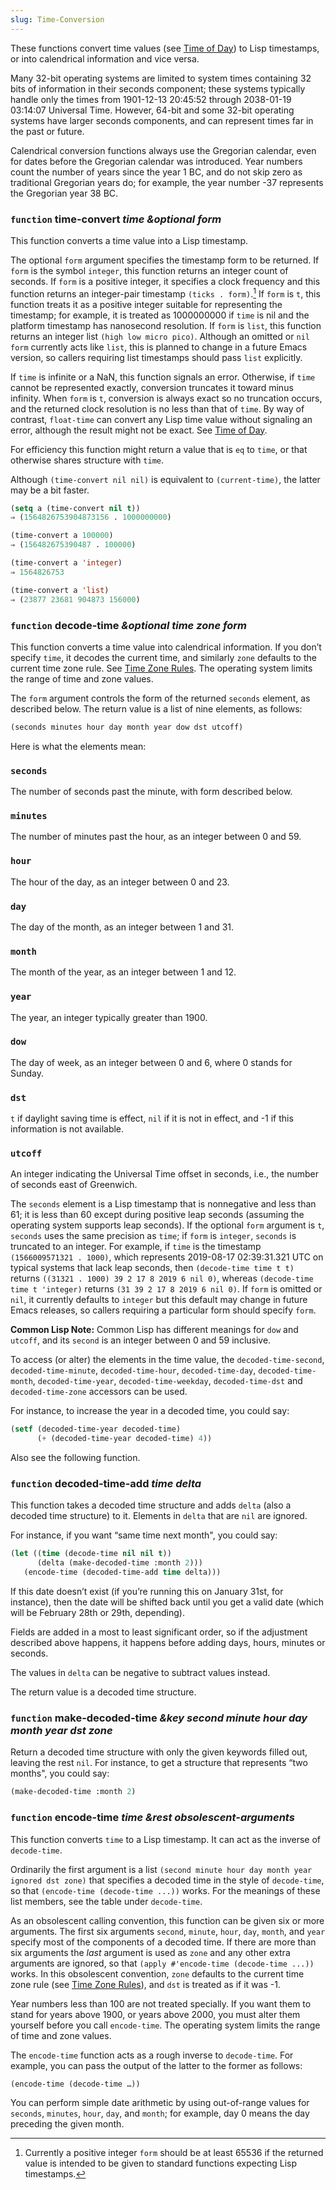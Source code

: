 ```yaml
---
slug: Time-Conversion
---
```


These functions convert time values (see [Time of Day](Time-of-Day)) to Lisp timestamps, or into calendrical information and vice versa.

Many 32-bit operating systems are limited to system times containing 32 bits of information in their seconds component; these systems typically handle only the times from 1901-12-13 20:45:52 through 2038-01-19 03:14:07 Universal Time. However, 64-bit and some 32-bit operating systems have larger seconds components, and can represent times far in the past or future.

Calendrical conversion functions always use the Gregorian calendar, even for dates before the Gregorian calendar was introduced. Year numbers count the number of years since the year 1 BC, and do not skip zero as traditional Gregorian years do; for example, the year number -37 represents the Gregorian year 38 BC.

### <span className="tag function">`function`</span> **time-convert** *time \&optional form*

This function converts a time value into a Lisp timestamp.

The optional `form` argument specifies the timestamp form to be returned. If `form` is the symbol `integer`, this function returns an integer count of seconds. If `form` is a positive integer, it specifies a clock frequency and this function returns an integer-pair timestamp `(ticks . form)`.[^1] If `form` is `t`, this function treats it as a positive integer suitable for representing the timestamp; for example, it is treated as 1000000000 if `time` is nil and the platform timestamp has nanosecond resolution. If `form` is `list`, this function returns an integer list `(high low micro pico)`. Although an omitted or `nil` `form` currently acts like `list`, this is planned to change in a future Emacs version, so callers requiring list timestamps should pass `list` explicitly.

If `time` is infinite or a NaN, this function signals an error. Otherwise, if `time` cannot be represented exactly, conversion truncates it toward minus infinity. When `form` is `t`, conversion is always exact so no truncation occurs, and the returned clock resolution is no less than that of `time`. By way of contrast, `float-time` can convert any Lisp time value without signaling an error, although the result might not be exact. See [Time of Day](Time-of-Day).

For efficiency this function might return a value that is `eq` to `time`, or that otherwise shares structure with `time`.

Although `(time-convert nil nil)` is equivalent to `(current-time)`, the latter may be a bit faster.

```lisp
(setq a (time-convert nil t))
⇒ (1564826753904873156 . 1000000000)
```

```lisp
(time-convert a 100000)
⇒ (156482675390487 . 100000)
```

```lisp
(time-convert a 'integer)
⇒ 1564826753
```

```lisp
(time-convert a 'list)
⇒ (23877 23681 904873 156000)
```

### <span className="tag function">`function`</span> **decode-time** *\&optional time zone form*

This function converts a time value into calendrical information. If you don’t specify `time`, it decodes the current time, and similarly `zone` defaults to the current time zone rule. See [Time Zone Rules](Time-Zone-Rules). The operating system limits the range of time and zone values.

The `form` argument controls the form of the returned `seconds` element, as described below. The return value is a list of nine elements, as follows:

```lisp
(seconds minutes hour day month year dow dst utcoff)
```

Here is what the elements mean:

### `seconds`

The number of seconds past the minute, with form described below.

### `minutes`

The number of minutes past the hour, as an integer between 0 and 59.

### `hour`

The hour of the day, as an integer between 0 and 23.

### `day`

The day of the month, as an integer between 1 and 31.

### `month`

The month of the year, as an integer between 1 and 12.

### `year`

The year, an integer typically greater than 1900.

### `dow`

The day of week, as an integer between 0 and 6, where 0 stands for Sunday.

### `dst`

`t` if daylight saving time is effect, `nil` if it is not in effect, and -1 if this information is not available.

### `utcoff`

An integer indicating the Universal Time offset in seconds, i.e., the number of seconds east of Greenwich.

The `seconds` element is a Lisp timestamp that is nonnegative and less than 61; it is less than 60 except during positive leap seconds (assuming the operating system supports leap seconds). If the optional `form` argument is `t`, `seconds` uses the same precision as `time`; if `form` is `integer`, `seconds` is truncated to an integer. For example, if `time` is the timestamp `(1566009571321 . 1000)`, which represents 2019-08-17 02:39:31.321 UTC on typical systems that lack leap seconds, then `(decode-time time t t)` returns `((31321 . 1000) 39 2 17 8 2019 6 nil 0)`, whereas `(decode-time time t 'integer)` returns `(31 39 2 17 8 2019 6 nil 0)`. If `form` is omitted or `nil`, it currently defaults to `integer` but this default may change in future Emacs releases, so callers requiring a particular form should specify `form`.

**Common Lisp Note:** Common Lisp has different meanings for `dow` and `utcoff`, and its `second` is an integer between 0 and 59 inclusive.

To access (or alter) the elements in the time value, the `decoded-time-second`, `decoded-time-minute`, `decoded-time-hour`, `decoded-time-day`, `decoded-time-month`, `decoded-time-year`, `decoded-time-weekday`, `decoded-time-dst` and `decoded-time-zone` accessors can be used.

For instance, to increase the year in a decoded time, you could say:

```lisp
(setf (decoded-time-year decoded-time)
      (+ (decoded-time-year decoded-time) 4))
```

Also see the following function.

### <span className="tag function">`function`</span> **decoded-time-add** *time delta*

This function takes a decoded time structure and adds `delta` (also a decoded time structure) to it. Elements in `delta` that are `nil` are ignored.

For instance, if you want “same time next month", you could say:

```lisp
(let ((time (decode-time nil nil t))
      (delta (make-decoded-time :month 2)))
   (encode-time (decoded-time-add time delta)))
```

If this date doesn’t exist (if you’re running this on January 31st, for instance), then the date will be shifted back until you get a valid date (which will be February 28th or 29th, depending).

Fields are added in a most to least significant order, so if the adjustment described above happens, it happens before adding days, hours, minutes or seconds.

The values in `delta` can be negative to subtract values instead.

The return value is a decoded time structure.

### <span className="tag function">`function`</span> **make-decoded-time** *\&key second minute hour day month year dst zone*

Return a decoded time structure with only the given keywords filled out, leaving the rest `nil`. For instance, to get a structure that represents “two months", you could say:

```lisp
(make-decoded-time :month 2)
```

### <span className="tag function">`function`</span> **encode-time** *time \&rest obsolescent-arguments*

This function converts `time` to a Lisp timestamp. It can act as the inverse of `decode-time`.

Ordinarily the first argument is a list `(second minute hour day month year ignored dst zone)` that specifies a decoded time in the style of `decode-time`, so that `(encode-time (decode-time ...))` works. For the meanings of these list members, see the table under `decode-time`.

As an obsolescent calling convention, this function can be given six or more arguments. The first six arguments `second`, `minute`, `hour`, `day`, `month`, and `year` specify most of the components of a decoded time. If there are more than six arguments the *last* argument is used as `zone` and any other extra arguments are ignored, so that `(apply #'encode-time (decode-time ...))` works. In this obsolescent convention, `zone` defaults to the current time zone rule (see [Time Zone Rules](Time-Zone-Rules)), and `dst` is treated as if it was -1.

Year numbers less than 100 are not treated specially. If you want them to stand for years above 1900, or years above 2000, you must alter them yourself before you call `encode-time`. The operating system limits the range of time and zone values.

The `encode-time` function acts as a rough inverse to `decode-time`. For example, you can pass the output of the latter to the former as follows:

```lisp
(encode-time (decode-time …))
```

You can perform simple date arithmetic by using out-of-range values for `seconds`, `minutes`, `hour`, `day`, and `month`; for example, day 0 means the day preceding the given month.

[^1]: Currently a positive integer `form` should be at least 65536 if the returned value is intended to be given to standard functions expecting Lisp timestamps.
